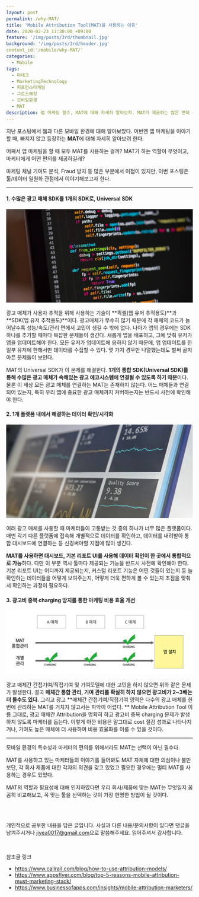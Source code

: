 ```yaml
---
layout: post
permalink: /why-MAT/
title: 'Mobile Attribution Tool(MAT)을 사용하는 이유'
date: 2020-02-23 11:30:00 +09:00
feature: '/img/posts/3rd/thumbnail.jpg'
background: '/img/posts/3rd/header.jpg'
content_id:'/mobile/why-MAT/'
categories:
  - Mobile
tags:
  - 마테크
  - MarketingTechnology
  - 퍼포먼스마케팅
  - 그로스해킹
  - 모바일환경
  - MAT
description: 앱 마케팅 필수, MAT에 대해 자세히 알아보자. MAT가 제공하는 많은 편의 중 마케터에게 중요한 것은 바로 '일원화' 툴 이라는 점!
---
```


지난 포스팅에서 웹과 다른 모바일 환경에 대해 알아보았다. 이번엔 앱 마케팅을 이야기할 때, 빠지지 않고 등장하는 **MAT**에 대해 자세히 알아보려 한다. 

어째서 앱 마케팅을 할 때 모두 MAT를 사용하는 걸까? MAT가 하는 역할이 무엇이고, 마케터에게 어떤 편의를 제공하길래? 

마케팅 채널 기여도 분석, Fraud 방지 등 많은 부분에서 이점이 있지만, 이번 포스팅은 툴/데이터 일원화 관점에서 이야기해보고자 한다.

---

#### 1. 수많은 광고 매체 SDK를 1개의 SDK로, Universal SDK

![code 이미지](/img/posts/3rd/code.jpg) 

광고 매체가 사용자 추적을 위해 사용하는 기술이 **픽셀(웹 유저 추적용도)**과 **SDK(앱 유저 추적용도)**이다. 광고매체가 무수히 많기 때문에 각 매체의 코드가 늘어날수록 성능/속도/관리 면에서 고민이 생길 수 밖에 없다. 나아가 앱의 경우에는 SDK 하나를 추가할 때마다 복잡한 문제들이 생긴다. 새롭게 앱을 배포하고, 그에 맞춰 유저가 앱을 업데이트해야 한다. 모든 유저가 업데이트에 응하지 않기 때문에, 앱 업데이트를 한 일부 유저에 한해서만 데이터를 수집할 수 있다. 몇 가지 경우만 나열했는데도 벌써 골치 아픈 문제들이 보인다. 

MAT의 Universal SDK가 이 문제를 해결한다. **1개의 통합 SDK(Universal SDK)를 통해 수많은 광고 매체가 속해있는 광고 에코시스템에 연결될 수 있도록 하기 때문**이다. 물론 이 세상 모든 광고 매체를 연결하는 MAT는 존재하지 않는다. 어느 매체들과 연결되어 있는지, 특히 우리 앱에 중요한 광고 매체까지 커버하는지는 반드시 사전에 확인해야 한다. 



#### 2. 1개 플랫폼 내에서 해결하는 데이터 확인/시각화

![대시보드 이미지](/img/posts/3rd/dashboard.jpg) 

여러 광고 매체를 사용할 때 마케터들이 고통받는 것 중의 하나가 너무 많은 플랫폼이다. 매번 각기 다른 플랫폼에 접속해 개별적으로 데이터를 확인하고, 데이터를 내려받아 통합 대시보드에 연결하는 등 신경써야할 지점에 많이 생긴다. 

**MAT를 사용하면 대시보드, 기본 리포트 UI를 사용해 데이터 확인이 한 곳에서 통합적으로 가능**하다. 다만 이 부분 역시 툴마다 제공되는 기능을 반드시 사전에 확인해야 한다. 기본 리포트 UI는 어디까지 제공되는지, 커스텀 리포트 기능은 어떤 것들이 있는지 등 늘 확인하는 데이터들을 어떻게 보여주는지, 어떻게 더욱 편하게 볼  수 있는지 초점을 맞춰서 확인하는 과정이 필요하다.



#### 3. 광고비 중복 charging 방지를 통한 마케팅 비용 효율 개선

![광고비 차징 이미지](/img/posts/3rd/charging.jpg)

광고 매체간 간접기여/직접기여 및 기여모델에 대한 고민을 하지 않으면 위와 같은 문제가 발생한다. 결국 **매체간 통합 관리, 기여 관리를 확실히 하지 않으면 광고비가 2~3배는 더 들수도 있다.** 그리고 광고 **매체간 간접기여/직접기여 영역은 다수의 광고 매체를 한번에 관리하는 MAT를 거치지 않고서는 파악이 어렵다. **
Mobile Attribution Tool 이름 그대로, 광고 매체간 Attribution을 명확히 하고 광고비 중복 charging 문제가 발생하지 않도록 마케터를 돕는다. 이렇게 아깐 비용은 말그대로 cost 절감 성과로 나타나지거나, 기여도 높은 매체에 더 사용하여 비용 효율화를 이룰 수 있을 것이다. 

---

모바일 환경의 특수성과 마케터의 편의를 위해서라도 MAT는 선택이 아닌 필수다. 

MAT를 사용하고 있는 마케터들의 이야기를 들어봐도 MAT 자체에 대한 의심이나 불만보단, 각 회사 제품에 대한 각자의 의견을 갖고 있었고 필요한 경우에는 멀티 MAT를 사용하는 경우도 있었다. 

MAT의 역할과 필요성에 대해 인지하였다면 우리 회사/제품에 맞는 MAT는 무엇일지 꼼꼼히 비교해보고, 꼭 맞는 툴을 선택하는 것이 가장 현명한 방법이 될 것이다. 

<br>

<br>

개인적으로 공부한 내용을 담은 글입니다. 사실과 다른 내용/문의사항이 있다면 댓글을 남겨주시거나 <jiyea0017@gmail.com>으로 말씀해주세요. 읽어주셔서 감사합니다.

<br>

참조글 링크

- <https://www.callrail.com/blog/how-to-use-attribution-models/>
- <https://www.appsflyer.com/blog/top-5-reasons-mobile-attribution-must-marketing-stack/>
- <https://www.businessofapps.com/insights/mobile-attribution-marketers/>